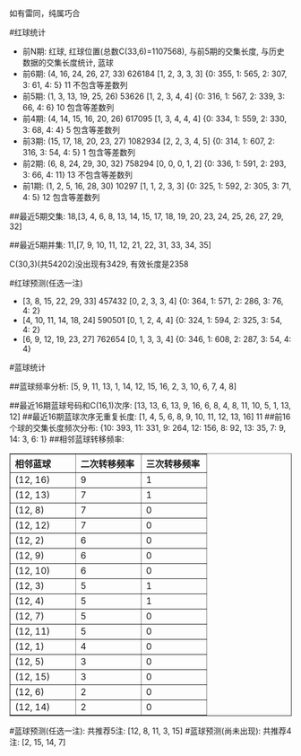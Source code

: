<!-- 
.. title: 双色球2012014期(2012-02-07)数据分析报告
.. slug: slott-2012014-2012-02-07-report
.. date: 2012-02-08 08:00:00 UTC+08:00
.. tags: Lottery
.. link: 
.. description: 
.. type: text
-->

如有雷同，纯属巧合

<!-- TEASER_END-->

#红球统计

- 前N期: 红球, 红球位置(总数C(33,6)=1107568), 与前5期的交集长度, 与历史数据的交集长度统计, 蓝球
- 前6期: (4, 16, 24, 26, 27, 33) 626184 [1, 2, 3, 3, 3] {0: 355, 1: 565, 2: 307, 3: 61, 4: 5} 11 不包含等差数列
- 前5期: (1, 3, 13, 19, 25, 26) 53626 [1, 2, 3, 4, 4] {0: 316, 1: 567, 2: 339, 3: 66, 4: 6} 10 包含等差数列
- 前4期: (4, 14, 15, 16, 20, 26) 617095 [1, 3, 4, 4, 4] {0: 334, 1: 559, 2: 330, 3: 68, 4: 4} 5 包含等差数列
- 前3期: (15, 17, 18, 20, 23, 27) 1082934 [2, 2, 3, 4, 5] {0: 314, 1: 607, 2: 316, 3: 54, 4: 5} 1 包含等差数列
- 前2期: (6, 8, 24, 29, 30, 32) 758294 [0, 0, 0, 1, 2] {0: 336, 1: 591, 2: 293, 3: 66, 4: 11} 13 不包含等差数列
- 前1期: (1, 2, 5, 16, 28, 30) 10297 [1, 1, 2, 3, 3] {0: 325, 1: 592, 2: 305, 3: 71, 4: 5} 12 包含等差数列

##最近5期交集:
18,[3, 4, 6, 8, 13, 14, 15, 17, 18, 19, 20, 23, 24, 25, 26, 27, 29, 32]

##最近5期并集:
11,[7, 9, 10, 11, 12, 21, 22, 31, 33, 34, 35]

C(30,3)(共54202)没出现有3429, 
有效长度是2358

#红球预测(任选一注)

- [3, 8, 15, 22, 29, 33] 457432 [0, 2, 3, 3, 4] {0: 364, 1: 571, 2: 286, 3: 76, 4: 2}
- [4, 10, 11, 14, 18, 24] 590501 [0, 1, 2, 4, 4] {0: 324, 1: 594, 2: 325, 3: 54, 4: 2}
- [6, 9, 12, 19, 23, 27] 762654 [0, 1, 3, 3, 4] {0: 346, 1: 608, 2: 287, 3: 54, 4: 4}

#蓝球统计

##蓝球频率分析:
[5, 9, 11, 13, 1, 14, 12, 15, 16, 2, 3, 10, 6, 7, 4, 8]

##最近16期蓝球号码和C(16,1)次序:
[13, 13, 6, 13, 9, 16, 6, 8, 4, 8, 11, 10, 5, 1, 13, 12]
##最近16期蓝球次序无重复长度:
[1, 4, 5, 6, 8, 9, 10, 11, 12, 13, 16] 11
##前16个球的交集长度频次分布:
{10: 393, 11: 331, 9: 264, 12: 156, 8: 92, 13: 35, 7: 9, 14: 3, 6: 1}
##相邻蓝球转移频率:
<table border="1" class="table table-striped dataframe">
  <thead>
    <tr style="text-align: left;">
      <th style="min-width: 100px;">相邻蓝球</th>
      <th style="min-width: 100px;">二次转移频率</th>
      <th style="min-width: 100px;">三次转移频率</th>
    </tr>
  </thead>
  <tbody>
    <tr>
      <td> (12, 16)</td>
      <td> 9</td>
      <td> 1</td>
    </tr>
    <tr>
      <td> (12, 13)</td>
      <td> 7</td>
      <td> 1</td>
    </tr>
    <tr>
      <td>  (12, 8)</td>
      <td> 7</td>
      <td> 0</td>
    </tr>
    <tr>
      <td> (12, 12)</td>
      <td> 7</td>
      <td> 0</td>
    </tr>
    <tr>
      <td>  (12, 2)</td>
      <td> 6</td>
      <td> 0</td>
    </tr>
    <tr>
      <td>  (12, 9)</td>
      <td> 6</td>
      <td> 0</td>
    </tr>
    <tr>
      <td> (12, 10)</td>
      <td> 6</td>
      <td> 0</td>
    </tr>
    <tr>
      <td>  (12, 3)</td>
      <td> 5</td>
      <td> 1</td>
    </tr>
    <tr>
      <td>  (12, 4)</td>
      <td> 5</td>
      <td> 1</td>
    </tr>
    <tr>
      <td>  (12, 7)</td>
      <td> 5</td>
      <td> 0</td>
    </tr>
    <tr>
      <td> (12, 11)</td>
      <td> 5</td>
      <td> 0</td>
    </tr>
    <tr>
      <td>  (12, 1)</td>
      <td> 4</td>
      <td> 0</td>
    </tr>
    <tr>
      <td>  (12, 5)</td>
      <td> 3</td>
      <td> 0</td>
    </tr>
    <tr>
      <td> (12, 15)</td>
      <td> 3</td>
      <td> 0</td>
    </tr>
    <tr>
      <td>  (12, 6)</td>
      <td> 2</td>
      <td> 0</td>
    </tr>
    <tr>
      <td> (12, 14)</td>
      <td> 2</td>
      <td> 0</td>
    </tr>
  </tbody>
</table>
#蓝球预测(任选一注):
共推荐5注: [12, 8, 11, 3, 15]
#蓝球预测(尚未出现):
共推荐4注: [2, 15, 14, 7]

